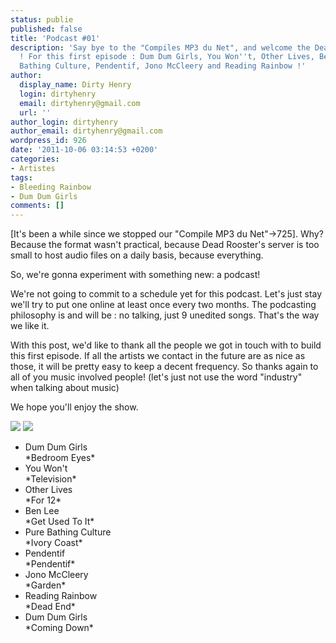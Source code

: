 ```yaml
---
status: publie
published: false
title: 'Podcast #01'
description: 'Say bye to the "Compiles MP3 du Net", and welcome the Dead Rooster Podcast
  ! For this first episode : Dum Dum Girls, You Won''t, Other Lives, Ben Lee, Pure
  Bathing Culture, Pendentif, Jono McCleery and Reading Rainbow !'
author:
  display_name: Dirty Henry
  login: dirtyhenry
  email: dirtyhenry@gmail.com
  url: ''
author_login: dirtyhenry
author_email: dirtyhenry@gmail.com
wordpress_id: 926
date: '2011-10-06 03:14:53 +0200'
categories:
- Artistes
tags:
- Bleeding Rainbow
- Dum Dum Girls
comments: []
---
```

[It's been a while since we stopped our "Compile MP3 du Net"->725]. Why? Because the format wasn't practical, because Dead Rooster's server is too small to host audio files on a daily basis, because everything.

So, we're gonna experiment with something new: a podcast!

We're not going to commit to a schedule yet for this podcast. Let's just stay we'll try to put one online at least once every two months. The podcasting philosophy is and will be : no talking, just 9 unedited songs. That's the way we like it.

With this post, we'd like to thank all the people we got in touch with to build this first episode. If all the artists we contact in the future are as nice as those, it will be pretty easy to keep a decent frequency. So thanks again to all of you music involved people! (let's just not use the word "industry" when talking about music)

We hope you'll enjoy the show.

<a href="http://feeds.feedburner.com/deadroosterpodcast"><img src="/squelettes/images/podcast-rss-button.png" /></a> <a href="itpc://feeds.feedburner.com/deadroosterpodcast"><img src="/squelettes/images/podcast-itunes-button.png" /></a>

<ul class="polaroids">
<li><div class=polaroid><img481>Dum Dum Girls<br />*Bedroom Eyes*</div></li>
<li><div class=polaroid><img482>You Won't<br />*Television*</div></li>
<li><div class=polaroid><img483>Other Lives<br />*For 12*</div></li>
<li><div class=polaroid><img484>Ben Lee<br />*Get Used To It*</div></li>
<li><div class=polaroid><img485>Pure Bathing Culture<br />*Ivory Coast*</div></li>
<li><div class=polaroid><img486>Pendentif<br />*Pendentif*</div></li>
<li><div class=polaroid><img487>Jono McCleery<br />*Garden*</div></li>
<li><div class=polaroid><img488>Reading Rainbow<br />*Dead End*</div></li>
<li><div class=polaroid><img481>Dum Dum Girls<br />*Coming Down*</div></li>
</ul>
